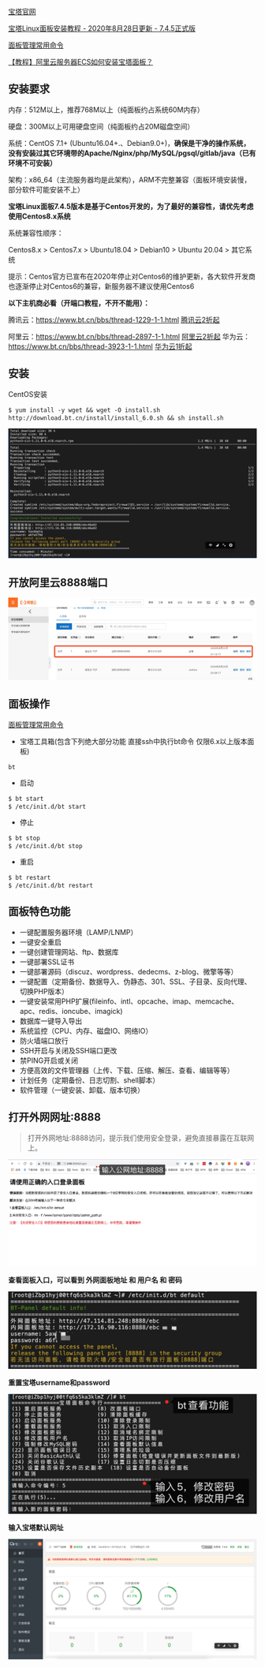 [宝塔官网](https://www.bt.cn/download/linux.html)

[宝塔Linux面板安装教程 - 2020年8月28日更新 - 7.4.5正式版](https://www.bt.cn/bbs/thread-19376-1-1.html)

[面板管理常用命令](https://www.bt.cn/btcode.html)



[【教程】阿里云服务器ECS如何安装宝塔面板？](https://developer.aliyun.com/article/738522)



## 安装要求

内存：512M以上，推荐768M以上（纯面板约占系统60M内存）

硬盘：300M以上可用硬盘空间（纯面板约占20M磁盘空间）

系统：CentOS 7.1+ (Ubuntu16.04+.、Debian9.0+)，**确保是干净的操作系统，**没有安装过其它环境带的Apache/Nginx/php/MySQL/pgsql/gitlab/java**（已有环境不可安装）**

架构：x86_64（主流服务器均是此架构），ARM不完整兼容（面板环境安装慢，部分软件可能安装不上）



**宝塔Linux面板7.4.5版本是基于Centos开发的，为了最好的兼容性，请优先考虑使用Centos8.x系统**

系统兼容性顺序：

Centos8.x > Centos7.x > Ubuntu18.04 > Debian10 > Ubuntu 20.04 > 其它系统

提示：Centos官方已宣布在2020年停止对Centos6的维护更新，各大软件开发商也逐渐停止对Centos6的兼容，新服务器不建议使用Centos6



**以下主机商必看（开端口教程，不开不能用）：**

腾讯云：https://www.bt.cn/bbs/thread-1229-1-1.html [腾讯云2折起](https://cloud.tencent.com/redirect.php?redirect=1014&cps_key=624d99e25c64927aef8353ed6cd5536c&from=console)

阿里云：https://www.bt.cn/bbs/thread-2897-1-1.html [阿里云2折起](https://promotion.aliyun.com/ntms/act/qwbk.html?userCode=wkpc565a)
华为云：https://www.bt.cn/bbs/thread-3923-1-1.html [华为云1折起](https://activity.huaweicloud.com/invate00/invate00.html?fromacct=c25bfc10-c8ff-48f7-924d-792dd7706772&utm_source=V1g3MDY4NTY=&utm_medium=cps&utm_campaign=201905)



## 安装

CentOS安装

```
$ yum install -y wget && wget -O install.sh http://download.bt.cn/install/install_6.0.sh && sh install.sh
```

![](media_Baota/001.jpg)



## 开放阿里云8888端口

![](media_Baota/002.jpg)



## 面板操作

[面板管理常用命令](https://www.bt.cn/btcode.html)

* 宝塔工具箱(包含下列绝大部分功能 直接ssh中执行bt命令 仅限6.x以上版本面板)

```
bt
```

* 启动

```
$ bt start
$ /etc/init.d/bt start
```

* 停止

```
$ bt stop
$ /etc/init.d/bt stop
```

* 重启

```
$ bt restart
$ /etc/init.d/bt restart
```



## 面板特色功能

- 一键配置服务器环境（LAMP/LNMP）
- 一键安全重启
- 一键创建管理网站、ftp、数据库
- 一键部署SSL证书
- 一键部署源码（discuz、wordpress、dedecms、z-blog、微擎等等）
- 一键配置（定期备份、数据导入、伪静态、301、SSL、子目录、反向代理、切换PHP版本）
- 一键安装常用PHP扩展(fileinfo、intl、opcache、imap、memcache、apc、redis、ioncube、imagick)
- 数据库一键导入导出
- 系统监控（CPU、内存、磁盘IO、网络IO）
- 防火墙端口放行
- SSH开启与关闭及SSH端口更改
- 禁PING开启或关闭
- 方便高效的文件管理器（上传、下载、压缩、解压、查看、编辑等等）
- 计划任务（定期备份、日志切割、shell脚本）
- 软件管理（一键安装、卸载、版本切换）



## 打开外网网址:8888

> 打开外网地址:8888访问，提示我们使用安全登录，避免直接暴露在互联网上。

![](media_Baota/003.jpg)

**查看面板入口，可以看到 外网面板地址 和 用户名 和 密码**

![](media_Baota/004.jpg)



**重置宝塔username和password**

![](media_Baota/005.jpg)



**输入宝塔默认网址**

![](media_Baota/006.jpg)

